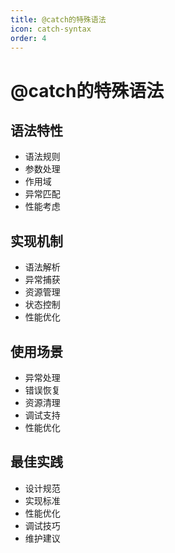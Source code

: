```yaml
---
title: @catch的特殊语法
icon: catch-syntax
order: 4
---
```


# @catch的特殊语法

## 语法特性
- 语法规则
- 参数处理
- 作用域
- 异常匹配
- 性能考虑

## 实现机制
- 语法解析
- 异常捕获
- 资源管理
- 状态控制
- 性能优化

## 使用场景
- 异常处理
- 错误恢复
- 资源清理
- 调试支持
- 性能优化

## 最佳实践
- 设计规范
- 实现标准
- 性能优化
- 调试技巧
- 维护建议
